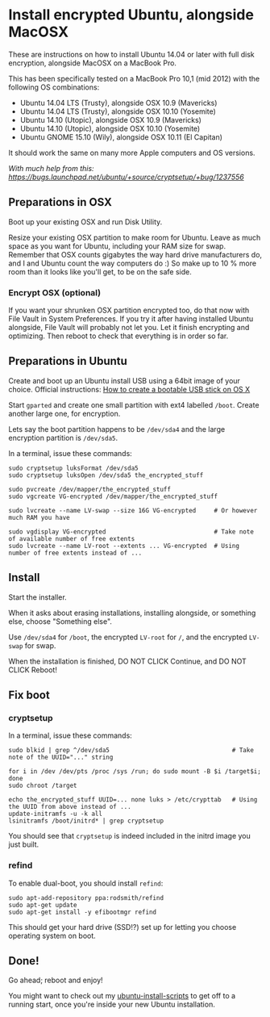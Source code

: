 # Install encrypted Ubuntu, alongside MacOSX

These are instructions on how to install Ubuntu 14.04 or later with full disk encryption, alongside MacOSX on a MacBook Pro.

This has been specifically tested on a MacBook Pro 10,1 (mid 2012) with the following OS combinations:

  * Ubuntu 14.04 LTS (Trusty), alongside OSX 10.9 (Mavericks)
  * Ubuntu 14.04 LTS (Trusty), alongside OSX 10.10 (Yosemite)
  * Ubuntu 14.10 (Utopic), alongside OSX 10.9 (Mavericks)
  * Ubuntu 14.10 (Utopic), alongside OSX 10.10 (Yosemite)
  * Ubuntu GNOME 15.10 (Wily), alongside OSX 10.11 (El Capitan)
 
It should work the same on many more Apple computers and OS versions.

_With much help from this: https://bugs.launchpad.net/ubuntu/+source/cryptsetup/+bug/1237556_


## Preparations in OSX

Boot up your existing OSX and run Disk Utility.

Resize your existing OSX partition to make room for Ubuntu. Leave as much space as you want for Ubuntu, including your RAM size for swap. Remember that OSX counts gigabytes the way hard drive manufacturers do, and I and Ubuntu count the way computers do :) So make up to 10 % more room than it looks like you'll get, to be on the safe side.

### Encrypt OSX (optional)

If you want your shrunken OSX partition encrypted too, do that now with File Vault in System Preferences. If you try it after having installed Ubuntu alongside, File Vault will probably not let you. Let it finish encrypting and optimizing. Then reboot to check that everything is in order so far.

## Preparations in Ubuntu

Create and boot up an Ubuntu install USB using a 64bit image of your choice. Official instructions: [How to create a bootable USB stick on OS X](http://www.ubuntu.com/download/desktop/create-a-usb-stick-on-mac-osx)

Start `gparted` and create one small partition with ext4 labelled `/boot`. Create another large one, for encryption.

Lets say the boot partition happens to be `/dev/sda4` and the large encryption partition is `/dev/sda5`.

In a terminal, issue these commands:

    sudo cryptsetup luksFormat /dev/sda5
    sudo cryptsetup luksOpen /dev/sda5 the_encrypted_stuff

    sudo pvcreate /dev/mapper/the_encrypted_stuff
    sudo vgcreate VG-encrypted /dev/mapper/the_encrypted_stuff

    sudo lvcreate --name LV-swap --size 16G VG-encrypted     # Or however much RAM you have

    sudo vgdisplay VG-encrypted                              # Take note of available number of free extents
    sudo lvcreate --name LV-root --extents ... VG-encrypted  # Using number of free extents instead of ...


## Install

Start the installer.

When it asks about erasing installations, installing alongside, or something else, choose "Something else".

Use `/dev/sda4` for `/boot`, the encrypted `LV-root` for `/`, and the encrypted `LV-swap` for swap.

When the installation is finished, DO NOT CLICK Continue, and DO NOT CLICK Reboot!


## Fix boot

### cryptsetup

In a terminal, issue these commands:

    sudo blkid | grep ^/dev/sda5                                  # Take note of the UUID="..." string

    for i in /dev /dev/pts /proc /sys /run; do sudo mount -B $i /target$i; done
    sudo chroot /target

    echo the_encrypted_stuff UUID=... none luks > /etc/crypttab   # Using the UUID from above instead of ...
    update-initramfs -u -k all
    lsinitramfs /boot/initrd* | grep cryptsetup

You should see that `cryptsetup` is indeed included in the initrd image you just built.

### refind

To enable dual-boot, you should install `refind`:

	sudo apt-add-repository ppa:rodsmith/refind
	sudo apt-get update
	sudo apt-get install -y efibootmgr refind
	
This should get your hard drive (SSD!?) set up for letting you choose operating system on boot.

## Done!

Go ahead; reboot and enjoy!

You might want to check out my [ubuntu-install-scripts](https://github.com/hugojosefson/ubuntu-install-scripts) to get off to a running start, once you're inside your new Ubuntu installation.
